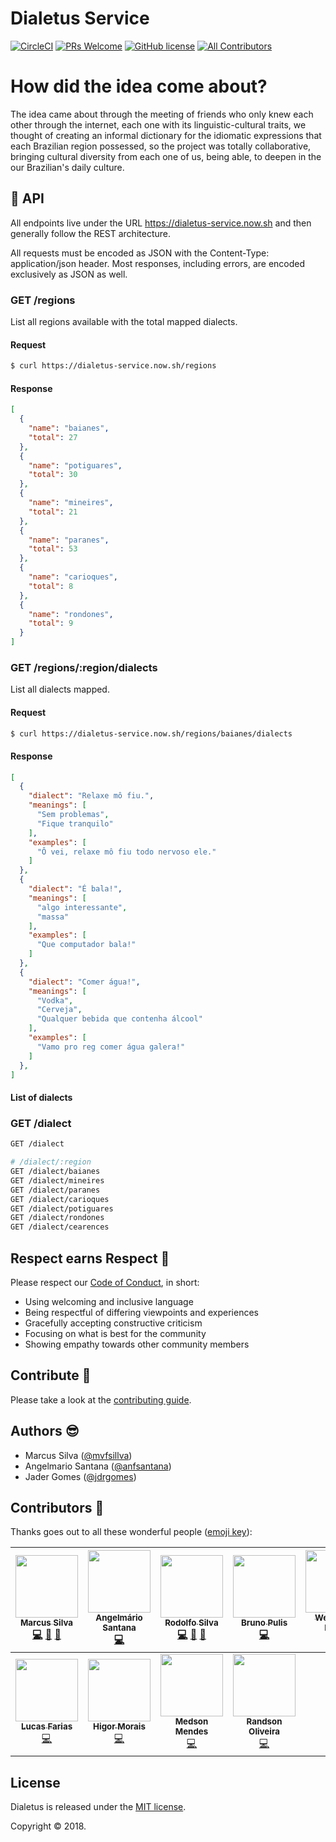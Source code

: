 # Dialetus Service
[![CircleCI](https://circleci.com/gh/mvfsillva/dialetus-service.svg?style=svg&circle-token=1e9adb58a5664ddd2c80e17f641775e2cbb6346f)](https://circleci.com/gh/mvfsillva/dialetus-service)
[![PRs Welcome](https://img.shields.io/badge/PRs-welcome-brightgreen.svg?style=flat-square)](http://makeapullrequest.com)
[![GitHub license](https://img.shields.io/github/license/Naereen/StrapDown.js.svg)](https://github.com/Naereen/StrapDown.js/blob/master/LICENSE)
[![All Contributors](https://img.shields.io/badge/all_contributors-11-orange.svg?style=flat-square)](#contributors)

# How did the idea come about?

 The idea came about through the meeting of friends who only knew each other through the internet, each one with its linguistic-cultural traits, we thought of creating an informal dictionary for the idiomatic expressions that each Brazilian region possessed, so the project was totally collaborative, bringing cultural diversity from each one of us, being able, to deepen in the our Brazilian's daily culture.

## 📃 API

All endpoints live under the URL https://dialetus-service.now.sh and then generally follow the REST architecture.

All requests must be encoded as JSON with the Content-Type: application/json header. Most responses, including errors, are encoded exclusively as JSON as well.
### GET /regions

List all regions available with the total mapped dialects.

#### Request

```bash
$ curl https://dialetus-service.now.sh/regions
```

#### Response

```json
[
  {
    "name": "baianes",
    "total": 27
  },
  {
    "name": "potiguares",
    "total": 30
  },
  {
    "name": "mineires",
    "total": 21
  },
  {
    "name": "paranes",
    "total": 53
  },
  {
    "name": "carioques",
    "total": 8
  },
  {
    "name": "rondones",
    "total": 9
  }
]
```

### GET /regions/:region/dialects

List all dialects mapped.

#### Request

```bash
$ curl https://dialetus-service.now.sh/regions/baianes/dialects
```

#### Response

```json
[
  {
    "dialect": "Relaxe mô fiu.",
    "meanings": [
      "Sem problemas",
      "Fique tranquilo"
    ],
    "examples": [
      "Ô vei, relaxe mô fiu todo nervoso ele."
    ]
  },
  {
    "dialect": "É bala!",
    "meanings": [
      "algo interessante",
      "massa"
    ],
    "examples": [
      "Que computador bala!"
    ]
  },
  {
    "dialect": "Comer água!",
    "meanings": [
      "Vodka",
      "Cerveja",
      "Qualquer bebida que contenha álcool"
    ],
    "examples": [
      "Vamo pro reg comer água galera!"
    ]
  },
]
```

#### List of dialects

### GET /dialect

```bash
GET /dialect

# /dialect/:region
GET /dialect/baianes
GET /dialect/mineires
GET /dialect/paranes
GET /dialect/carioques
GET /dialect/potiguares
GET /dialect/rondones
GET /dialect/cearences
```

## Respect earns Respect 👏

Please respect our [Code of Conduct](.github/code-of-conduct.md), in short:

- Using welcoming and inclusive language
- Being respectful of differing viewpoints and experiences
- Gracefully accepting constructive criticism
- Focusing on what is best for the community
- Showing empathy towards other community members

## Contribute 🍕
Please take a look at the [contributing guide](.github/contributing.md).

## Authors 😎

- Marcus Silva ([@mvfsillva](https://github.com/mvfsillva))
- Angelmario Santana ([@anfsantana](https://github.com/anfsantana))
- Jader Gomes ([@jdrgomes](https://github.com/jdrgomes))

## Contributors 🎉
Thanks goes out to all these wonderful people ([emoji key](https://github.com/kentcdodds/all-contributors#emoji-key)):

<!-- ALL-CONTRIBUTORS-LIST:START - Do not remove or modify this section -->
<!-- prettier-ignore -->
| [<img src="https://avatars0.githubusercontent.com/u/4579340?v=4" width="100px;"/><br /><sub><b>Marcus Silva</b></sub>](https://github.com/mvfsillva)<br />[💻](https://github.com/mvfsillva/dialetus-service/commits?author=mvfsillva "Code") [📖](https://github.com/mvfsillva/dialetus-service/commits?author=mvfsillva "Documentation") [👀](#review-mvfsillva "Reviewed Pull Requests") | [<img src="https://avatars2.githubusercontent.com/u/7683909?v=4" width="100px;"/><br /><sub><b>Angelmário Santana</b></sub>](https://github.com/anfsantana)<br />[💻](https://github.com/mvfsillva/dialetus-service/commits?author=anfsantana "Code") | [<img src="https://avatars2.githubusercontent.com/u/1703020?v=4" width="100px;"/><br /><sub><b>Rodolfo Silva</b></sub>](http://www.rodolfosilva.com)<br />[💻](https://github.com/mvfsillva/dialetus-service/commits?author=RodolfoSilva "Code") [📖](https://github.com/mvfsillva/dialetus-service/commits?author=RodolfoSilva "Documentation") [👀](#review-RodolfoSilva "Reviewed Pull Requests") | [<img src="https://avatars2.githubusercontent.com/u/1204692?v=4" width="100px;"/><br /><sub><b>Bruno Pulis</b></sub>](http://www.brunopulis.com)<br />[💻](https://github.com/mvfsillva/dialetus-service/commits?author=brunopulis "Code") | [<img src="https://avatars1.githubusercontent.com/u/5539257?v=4" width="100px;"/><br /><sub><b>Wellington Mitrut</b></sub>](https://medium.com/blog-do-mitrut/)<br />[💻](https://github.com/mvfsillva/dialetus-service/commits?author=Wmitrut "Code") | [<img src="https://avatars2.githubusercontent.com/u/1463578?v=4" width="100px;"/><br /><sub><b>Diego Ramos</b></sub>](https://www.linkedin.com/in/rdiego26/)<br />[💻](https://github.com/mvfsillva/dialetus-service/commits?author=rdiego26 "Code") | [<img src="https://avatars1.githubusercontent.com/u/6919712?v=4" width="100px;"/><br /><sub><b>Caio Alcântara</b></sub>](http://sourcerer.io/clucasalcantara)<br />[💻](https://github.com/mvfsillva/dialetus-service/commits?author=clucasalcantara "Code") |
| :---: | :---: | :---: | :---: | :---: | :---: | :---: |
| [<img src="https://avatars2.githubusercontent.com/u/698313?v=4" width="100px;"/><br /><sub><b>Lucas Farias</b></sub>](https://medium.com/@luksrn)<br />[💻](https://github.com/mvfsillva/dialetus-service/commits?author=luksrn "Code") | [<img src="https://avatars1.githubusercontent.com/u/808785?v=4" width="100px;"/><br /><sub><b>Higor Morais</b></sub>](https://github.com/higorae)<br />[💻](https://github.com/mvfsillva/dialetus-service/commits?author=higorae "Code") | [<img src="https://avatars3.githubusercontent.com/u/19912294?v=4" width="100px;"/><br /><sub><b>Medson Mendes</b></sub>](https://github.com/lmedson)<br />[💻](https://github.com/mvfsillva/dialetus-service/commits?author=lmedson "Code") | [<img src="https://avatars2.githubusercontent.com/u/4191734?v=4" width="100px;"/><br /><sub><b>Randѕon Oliveira</b></sub>](https://rands0n.com)<br />[💻](https://github.com/mvfsillva/dialetus-service/commits?author=rands0n "Code") |
<!-- ALL-CONTRIBUTORS-LIST:END -->

## License

Dialetus is released under the [MIT license](license).

Copyright © 2018.
